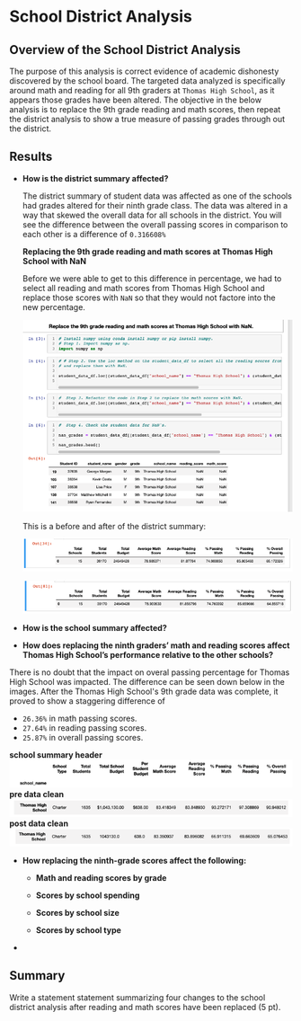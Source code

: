 # School District Analysis

## Overview of the School District Analysis

The purpose of this analysis is correct evidence of academic dishonesty discovered by the school board. The targeted data analyzed is specifically around math and reading for all 9th graders at `Thomas High School`, as it appears those grades have been altered. The objective in the below analysis is to replace the 9th grade reading and math scores, then repeat the district analysis to show a true measure of passing grades through out the district. 

## Results

* **How is the district summary affected?**

    The district summary of student data was affected as one of the schools had grades altered for their ninth grade class. The data was altered in a way that skewed the overall data for all schools in the district. You will see the difference between the overall passing scores in comparison to each other is a difference of `0.316608%`

    **Replacing the 9th grade reading and math scores at Thomas High School with NaN**
    
    Before we were able to get to this difference in percentage, we had to select all reading and math scores from Thomas High School and replace those scores with `NaN` so that they would not factore into the new percentage. 

    ![nan-replacement](https://github.com/hastyjr/School_District_Analysis/blob/main/Resources/images/NaN-replacement.png)

    This is a before and after of the district summary:
    
    ![before-data-clean](https://github.com/hastyjr/School_District_Analysis/blob/main/Resources/images/pre-clean-district.png)

    ![after-data-clean](https://github.com/hastyjr/School_District_Analysis/blob/main/Resources/images/post-clean-district.png)


* **How is the school summary affected?**

* **How does replacing the ninth graders’ math and reading scores affect Thomas High School’s performance relative to the other schools?** 

There is no doubt that the impact on overal passing percentage for Thomas High School was impacted. The difference can be seen down below in the images. After the Thomas High School's 9th grade data was complete, it proved to show a staggering difference of 
* `26.36%` in math passing scores. 
* `27.64%` in reading passing scores.
* `25.87%` in overall passing scores. 

**school summary header**
![school_summary_header](https://github.com/hastyjr/School_District_Analysis/blob/main/Resources/images/school_summary_header.png)
**pre data clean**
![ths_pre_clean](https://github.com/hastyjr/School_District_Analysis/blob/main/Resources/images/ths_pre_clean.png)
**post data clean**
![ths_post_clean](https://github.com/hastyjr/School_District_Analysis/blob/main/Resources/images/ths_post_clean.png)
* **How replacing the ninth-grade scores affect the following:**

    * **Math and reading scores by grade**

    * **Scores by school spending**

    * **Scores by school size**

    * **Scores by school type**

* 

## Summary
Write a statement statement summarizing four changes to the school district analysis after reading and math scores have been replaced (5 pt).

